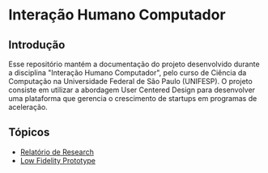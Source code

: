 # Interação Humano Computador

## Introdução

Esse repositório mantém a documentação do projeto desenvolvido durante a disciplina "Interação Humano Computador", pelo curso de Ciência da Computação na Universidade Federal de São Paulo (UNIFESP). 
O projeto consiste em utilizar a abordagem User Centered Design para desenvolver uma plataforma que gerencia o crescimento de startups em programas de aceleração.

## Tópicos

* [Relatório de Research](/src/research.md)
* [Low Fidelity Prototype](/src/lofi-prototype.md)
